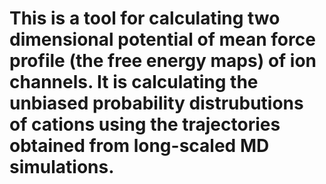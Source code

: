 # This is a tool for calculating two dimensional potential of mean force profile (the free energy maps) of ion channels.  It is calculating the unbiased probability distrubutions of cations using the trajectories obtained from long-scaled MD simulations.
